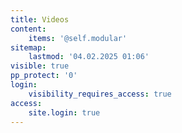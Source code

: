 ```yaml
---
title: Videos
content:
    items: '@self.modular'
sitemap:
    lastmod: '04.02.2025 01:06'
visible: true
pp_protect: '0'
login:
    visibility_requires_access: true
access:
    site.login: true
---
```


